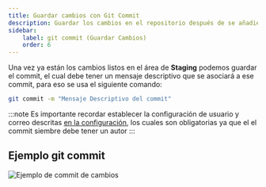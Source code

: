 ```yaml
---
title: Guardar cambios con Git Commit
description: Guardar los cambios en el repositorio después de se añadieron
sidebar:
    label: git commit (Guardar Cambios)
    order: 6
---
```


Una vez ya están los cambios listos en el área de **Staging** podemos guardar el commit, el cual debe tener un mensaje descriptivo que se asociará a ese commit, para eso se usa el siguiente comando:

```bash
git commit -m "Mensaje Descriptivo del commit"
```

:::note
Es importante recordar establecer la configuración de usuario y correo descritas [en la configuración](/Integra/documentacion/git_github/configuracion_git/#configuración-de-usuario), los cuales son obligatorias ya que el el commit siembre debe tener un autor
:::

## Ejemplo git commit
![Ejemplo de commit de cambios](@assets/Git_Github/git-commit-ejemplo.png)
